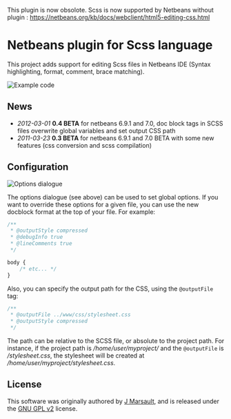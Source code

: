 This plugin is now obsolote. Scss is now supported by Netbeans without plugin : https://netbeans.org/kb/docs/webclient/html5-editing-css.html

# Netbeans plugin for Scss language

This project adds support for editing Scss files in Netbeans IDE (Syntax highlighting, format, comment, brace matching).

![Example code](https://raw.github.com/jmarsault/scss-editor/7.1.1/images/styles.png)
## News

* *2012-03-01* **0.4 BETA** for netbeans 6.9.1 and 7.0, doc block tags in SCSS files overwrite global variables and set output CSS path
* *2011-03-23* **0.3 BETA** for netbeans 6.9.1 and 7.0 BETA with some new features (css conversion and scss compilation)

## Configuration
![Options dialogue](https://raw.github.com/jmarsault/scss-editor/7.1.1/images/options.png)

The options dialogue (see above) can be used to set global options. If you want to override these options for a given file, you can use the new docblock format at the top of your file. For example:

```css
/**
 * @outputStyle compressed
 * @debugInfo true
 * @lineComments true
 */ 

body {
	/* etc... */
}
```

Also, you can specify the output path for the CSS, using the `@outputFile` tag:

```css
/**
 * @outputFile ../www/css/stylesheet.css
 * @outputStyle compressed
 */
```

The path can be relative to the SCSS file, or absolute to the project path. For instance, if the project path is */home/user/myproject/* and the `@outputFile` is */stylesheet.css*, the stylesheet will be created at */home/user/myproject/stylesheet.css*.

## License

This software was originally authored by [J Marsault], and is released under the [GNU GPL v2] license.

[J Marsault]: jeremy.marsault@gmail.com
[GNU GPL v2]: http://www.gnu.org/licenses/old-licenses/gpl-2.0.html
